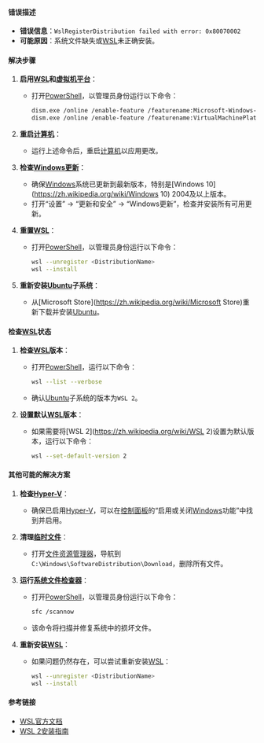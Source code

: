 
#### 错误描述
- **错误信息**：`WslRegisterDistribution failed with error: 0x80070002`
- **可能原因**：系统文件缺失或[WSL](https://zh.wikipedia.org/wiki/WSL)未正确安装。

#### 解决步骤
1. **启用[WSL](https://zh.wikipedia.org/wiki/WSL)和[虚拟机平台](https://zh.wikipedia.org/wiki/虚拟机平台)**：
   - 打开[PowerShell](https://zh.wikipedia.org/wiki/PowerShell)，以管理员身份运行以下命令：
     ```sh
     dism.exe /online /enable-feature /featurename:Microsoft-Windows-Subsystem-Linux /all /norestart
     dism.exe /online /enable-feature /featurename:VirtualMachinePlatform /all /norestart
     ```

2. **重启[计算机](https://zh.wikipedia.org/wiki/计算机)**：
   - 运行上述命令后，重启[计算机](https://zh.wikipedia.org/wiki/计算机)以应用更改。

3. **检查[Windows更新](https://zh.wikipedia.org/wiki/Windows更新)**：
   - 确保[Windows](https://zh.wikipedia.org/wiki/Windows)系统已更新到最新版本，特别是[Windows 10](https://zh.wikipedia.org/wiki/Windows 10) 2004及以上版本。
   - 打开“设置” -> “更新和安全” -> “Windows更新”，检查并安装所有可用更新。

4. **重置[WSL](https://zh.wikipedia.org/wiki/WSL)**：
   - 打开[PowerShell](https://zh.wikipedia.org/wiki/PowerShell)，以管理员身份运行以下命令：
     ```sh
     wsl --unregister <DistributionName>
     wsl --install
     ```

5. **重新安装[Ubuntu](https://zh.wikipedia.org/wiki/Ubuntu)子系统**：
   - 从[Microsoft Store](https://zh.wikipedia.org/wiki/Microsoft Store)重新下载并安装[Ubuntu](https://zh.wikipedia.org/wiki/Ubuntu)。

#### 检查[WSL](https://zh.wikipedia.org/wiki/WSL)状态
1. **检查[WSL](https://zh.wikipedia.org/wiki/WSL)版本**：
   - 打开[PowerShell](https://zh.wikipedia.org/wiki/PowerShell)，运行以下命令：
     ```sh
     wsl --list --verbose
     ```
   - 确认[Ubuntu](https://zh.wikipedia.org/wiki/Ubuntu)子系统的版本为`WSL 2`。

2. **设置默认[WSL](https://zh.wikipedia.org/wiki/WSL)版本**：
   - 如果需要将[WSL 2](https://zh.wikipedia.org/wiki/WSL 2)设置为默认版本，运行以下命令：
     ```sh
     wsl --set-default-version 2
     ```

#### 其他可能的解决方案
1. **检查[Hyper-V](https://zh.wikipedia.org/wiki/Hyper-V)**：
   - 确保已启用[Hyper-V](https://zh.wikipedia.org/wiki/Hyper-V)，可以在[控制面板](https://zh.wikipedia.org/wiki/控制面板)的“启用或关闭[Windows](https://zh.wikipedia.org/wiki/Windows)功能”中找到并启用。

2. **清理[临时文件](https://zh.wikipedia.org/wiki/临时文件)**：
   - 打开[文件资源管理器](https://zh.wikipedia.org/wiki/文件资源管理器)，导航到`C:\Windows\SoftwareDistribution\Download`，删除所有文件。

3. **运行[系统文件检查器](https://zh.wikipedia.org/wiki/系统文件检查器)**：
   - 打开[PowerShell](https://zh.wikipedia.org/wiki/PowerShell)，以管理员身份运行以下命令：
     ```sh
     sfc /scannow
     ```
   - 该命令将扫描并修复系统中的损坏文件。

4. **重新安装[WSL](https://zh.wikipedia.org/wiki/WSL)**：
   - 如果问题仍然存在，可以尝试重新安装[WSL](https://zh.wikipedia.org/wiki/WSL)：
     ```sh
     wsl --unregister <DistributionName>
     wsl --install
     ```

#### 参考链接
- [WSL官方文档](https://docs.microsoft.com/en-us/windows/wsl/)
- [WSL 2安装指南](https://docs.microsoft.com/en-us/windows/wsl/install)

